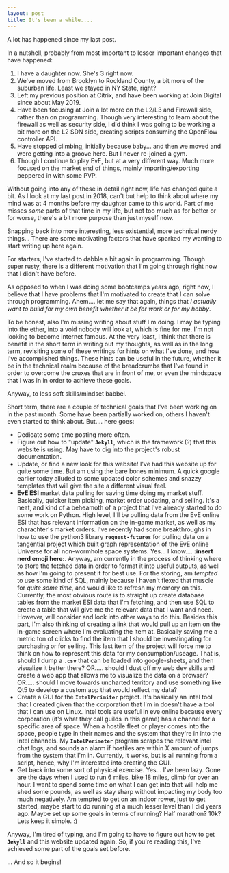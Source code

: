```yaml
---
layout: post
title: It's been a while....
---
```


A lot has happened since my last post.

In a nutshell, probably from most important to lesser important changes that have happened:

1. I have a daughter now. She's 3 right now.
2. We've moved from Brooklyn to Rockland County, a bit more of the suburban life. Least we stayed in NY State, right?
3. Left my previous position at Citrix, and have been working at Join Digital since about May 2019.
4. Have been focusing at Join a lot more on the L2/L3 and Firewall side, rather than on programming. Though very interesting to learn about the firewall as well as security side, I did think I was going to be working a bit more on the L2 SDN side, creating scripts consuming the OpenFlow controller API.
5. Have stopped climbing, initially because baby... and then we moved and were getting into a groove here. But I never re-joined a gym.
6. Though I continue to play EvE, but at a very different way. Much more focused on the market end of things, mainly importing/exporting peppered in with some PVP.

Without going into any of these in detail right now, life has changed quite a bit. As I look at my last post in 2018, can't but help to think about where my mind was at 4 months before my daughter came to this world. Part of me misses *some* parts of that time in my life, but not too much as for better or for worse, there's a bit more purpose than just myself now.

Snapping back into more interesting, less existential, more technical nerdy things... There are some motivating factors that have sparked my wanting to start writing up here again.

For starters, I've started to dabble a bit again in programming. Though super rusty, there is a different motivation that I'm going through right now that I didn't have before.

As opposed to when I was doing some bootcamps years ago, right now, I believe that I have problems that I'm motivated to create that I can solve through programming. Ahem.... let me say that again, things that *I actually want to build for my own benefit whether it be for work or for my hobby*. 

To be honest, also I'm missing writing about stuff I'm doing. I may be typing into the ether, into a void nobody will look at, which is fine for me. I'm not looking to become internet famous. At the very least, I think that there is benefit in the short term in writing out my thoughts, as well as in the long term, revisiting some of these writings for hints on what I've done, and how I've accomplished things. These hints can be useful in the future, whether it be in the technical realm because of the breadcrumbs that I've found in order to overcome the cruxes that are in front of me, or even the mindspace that I was in in order to achieve these goals.

Anyway, to less soft skills/mindset babbel.

Short term, there are a couple of technical goals that I've been working on in the past month. Some have been partially worked on, others I haven't even started to think about. But.... here goes:

* Dedicate some time posting more often.
* Figure out how to "update" **`Jekyll`**, which is the framework (?) that this website is using. May have to dig into the project's robust documentation.
* Update, or find a new look for this website! I've had this website up for quite some time. But am using the bare bones minimum. A quick google earlier today alluded to some updated color schemes and snazzy templates that will give the site a different visual feel.
* **EvE ESI** market data pulling for saving time doing my market stuff. Basically, quicker item picking, market order updating, and selling. It's a neat, and kind of a beheamoth of a project that I've already started to do some work on Python. High level, I'll be pulling data from the EvE online ESI that has relevant information on the in-game market, as well as my charachter's market orders. I've recently had some breakthroughs in how to use the python3 library **`request-futures`** for pulling data on a tangential project which built graph representation of the EvE online Universe for all non-wormhole space systems. Yes... I know.... **:insert nerd emoji here:**. Anyway, am currently in the process of thinking where to store the fetched data in order to format it into useful outputs, as well as how I'm going to present it for best use. For the storing, am *tempted* to use some kind of SQL, mainly because I haven't flexed that muscle for *quite some time*, and would like to refresh my memory on this. Currently, the most obvious route is to straight up create database tables from the market ESI data that I'm fetching, and then use SQL to create a table that will give me the relevant data that I want and need. However, will consider and look into other ways to do this. Besides this part, I'm also thinking of creating a link that would pull up an item on the in-game screen where I'm evaluating the item at. Basically saving me a metric ton of clicks to find the item that I should be investingating for purchasing or for selling. This last item of the project will force me to think on how to represent this data for my consumption/useage. That is, should I dump a **`.csv`** that can be loaded into google-sheets, and then visualize it better there? OR..... should I dust off my web dev skills and create a web app that allows me to visualize the data on a browser? OR..... should I move towards uncharted territory and use something like Qt5 to develop a custom app that would reflect my data?
* Create a GUI for the **`IntelPerimiter`** project. It's basically an intel tool that I created given that the corporation that I'm in doesn't have a tool that I can use on Linux. Intel tools are useful in eve online because every corporation (it's what they call guilds in this game) has a channel for a specific area of space. When a hostile fleet or player comes into the space, people type in their names and the system that they're in into the intel channels. My **`IntelPerimeter`** program scrapes the relevant intel chat logs, and sounds an alarm if hostiles are within X amount of jumps from the system that I'm in. Currently, it works, but is all running from a script, hence, why I'm interested into creating the GUI.
* Get back into some sort of physical exercise. Yes... I've been lazy. Gone are the days when I used to run 6 miles, bike 18 miles, climb for over an hour. I want to spend some time on what I can get into that will help me shed some pounds, as well as stay sharp without impacting my body too much negatively. Am tempted to get on an indoor rower, just to get started, maybe start to do running at a much lesser level than I did years ago. Maybe set up some goals in terms of running? Half marathon? 10k? Lets keep it simple. :)

Anyway, I'm tired of typing, and I'm going to have to figure out how to get **`Jekyll`** and this website updated again. So, if you're reading this, I've achieved some part of the goals set before. 

... And so it begins!
